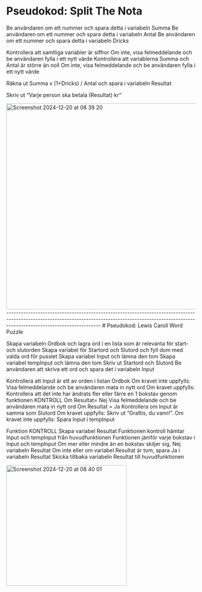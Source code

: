 # Pseudokod: Split The Nota
Be användaren om ett nummer och spara detta i variabeln Summa
Be användaren om ett nummer och spara detta i variabeln Antal
Be användaren om ett nummer och spara detta i variabeln Dricks

Kontrollera att samtliga variabler är siffror
Om inte, visa felmeddelande och be användaren fylla i ett nytt värde
Kontrollera att variablerna Summa och Antal är större än noll
Om inte, visa felmeddelande och be användaren fylla i ett nytt värde

Räkna ut Summa x (1+Dricks) / Antal och spara i variabeln Resultat

Skriv ut “Varje person ska betala (Resultat) kr”

<img width="546" alt="Screenshot 2024-12-20 at 08 39 20" src="https://github.com/user-attachments/assets/cdb78cc4-ac92-40e5-a02d-e9a8a3d50d1c" />
---------------------------------------------------------------------------------------------------------------------------------------------------------------------------------------------------
# Pseudokod: Lewis Caroll Word Puzzle

Skapa variabeln Ordbok och lagra ord i en lista som är relevanta för start- och slutorden
Skapa variabel för Startord och Slutord och fyll dom med valda ord för pusslet
Skapa variabel Input och lämna den tom
Skapa variabel tempInput och lämna den tom
Skriv ut Startord och Slutord
Be användaren att skriva ett ord och spara det i variabeln Input

Kontrollera att Input är ett av orden i listan Ordbok
Om kravet inte uppfylls:
Visa felmeddelande och be användaren mata in nytt ord
Om kravet uppfylls:
Kontrollera att det inte har ändrats fler eller färre en 1 bokstav genom funktionen KONTROLL
Om Resultat= Nej
Visa felmeddelande och be användaren mata in nytt ord
Om Resultat = Ja
Kontrollera om Input är samma som Slutord
Om kravet uppfylls:
Skriv ut “Grattis, du vann!”.
Om kravet inte uppfylls:
Spara Input i tempInput

Funktion KONTROLL
Skapa variabel Resultat
Funktionen kontroll hämtar Input och tempInput från huvudfunktionen
Funktionen jämför varje bokstav i Input och tempInput
Om mer eller mindre än en bokstav skiljer sig, Nej variabeln Resultat
Om inte eller om variabel Resultat är tom, spara Ja i variabeln Resultat
Skicka tillbaka variabeln Resultat till huvudfunktionen

<img width="320" alt="Screenshot 2024-12-20 at 08 40 01" src="https://github.com/user-attachments/assets/05be75ed-fd89-400d-92de-af18a7b0b50b" />

